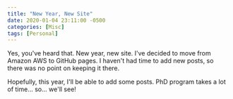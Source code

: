 ```yaml
---
title: "New Year, New Site"
date: 2020-01-04 23:11:00 -0500
categories: [Misc]
tags: [Personal]
---
```


Yes, you've heard that. New year, new site. I've decided to move from Amazon AWS to
GitHub pages. I haven't had time to add new posts, so there was no point on
keeping it there.

Hopefully, this year, I'll be able to add some posts. PhD program takes a lot of
time... so... we'll see!
